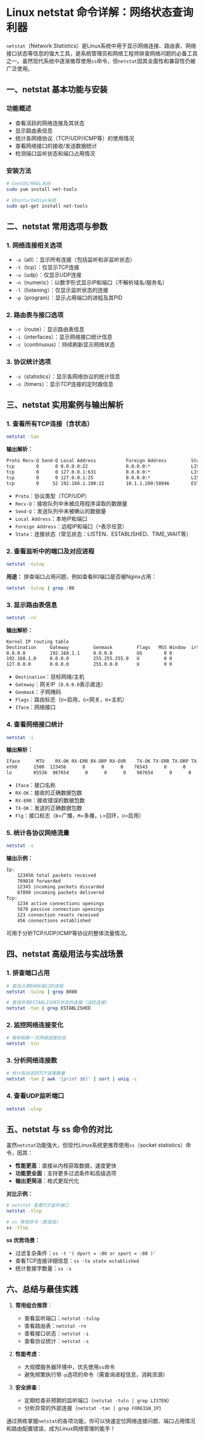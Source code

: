 # Linux netstat 命令详解：网络状态查询利器

`netstat`（Network Statistics）是Linux系统中用于显示网络连接、路由表、网络接口状态等信息的强大工具，是系统管理员和网络工程师排查网络问题的必备工具之一。虽然现代系统中逐渐推荐使用`ss`命令，但`netstat`因其全面性和兼容性仍被广泛使用。

## 一、netstat 基本功能与安装

### 功能概述

- 查看活跃的网络连接及其状态
- 显示路由表信息
- 统计各网络协议（TCP/UDP/ICMP等）的使用情况
- 查看网络接口的接收/发送数据统计
- 检测端口监听状态和端口占用情况

### 安装方法

```bash
# CentOS/RHEL系统
sudo yum install net-tools

# Ubuntu/Debian系统
sudo apt-get install net-tools
```

## 二、netstat 常用选项与参数

### 1. 网络连接相关选项

- `-a`（all）：显示所有连接（包括监听和非监听状态）
- `-t`（tcp）：仅显示TCP连接
- `-u`（udp）：仅显示UDP连接
- `-n`（numeric）：以数字形式显示IP和端口（不解析域名/服务名）
- `-l`（listening）：仅显示监听状态的连接
- `-p`（program）：显示占用端口的进程及其PID

### 2. 路由表与接口选项

- `-r`（route）：显示路由表信息
- `-i`（interfaces）：显示网络接口统计信息
- `-c`（continuous）：持续刷新显示网络状态

### 3. 协议统计选项

- `-s`（statistics）：显示各网络协议的统计信息
- `-o`（timers）：显示TCP连接的定时器信息

## 三、netstat 实用案例与输出解析

### 1. 查看所有TCP连接（含状态）

```bash
netstat -tan
```

**输出解析：**

```txt
Proto Recv-Q Send-Q Local Address           Foreign Address         State
tcp        0      0 0.0.0.0:22              0.0.0.0:*               LISTEN
tcp        0      0 127.0.0.1:631           0.0.0.0:*               LISTEN
tcp        0      0 127.0.0.1:25            0.0.0.0:*               LISTEN
tcp        0     52 192.168.1.100:22        10.1.1.200:58946        ESTABLISHED
```

- `Proto`：协议类型（TCP/UDP）
- `Recv-Q`：接收队列中未被应用程序读取的数据量
- `Send-Q`：发送队列中未被确认的数据量
- `Local Address`：本地IP和端口
- `Foreign Address`：远程IP和端口（`*`表示任意）
- `State`：连接状态（常见状态：LISTEN、ESTABLISHED、TIME_WAIT等）

### 2. 查看监听中的端口及对应进程

```bash
netstat -tulnp
```

**用途：** 排查端口占用问题，例如查看80端口是否被Nginx占用：

```bash
netstat -tulnp | grep :80
```

### 3. 显示路由表信息

```bash
netstat -rn
```

**输出解析：**

```txt
Kernel IP routing table
Destination     Gateway         Genmask         Flags   MSS Window  irtt Iface
0.0.0.0         192.168.1.1     0.0.0.0         UG        0 0          0 eth0
192.168.1.0     0.0.0.0         255.255.255.0   U         0 0          0 eth0
127.0.0.0       0.0.0.0         255.0.0.0       U         0 0          0 lo
```

- `Destination`：目标网络/主机
- `Gateway`：网关IP（`0.0.0.0`表示直连）
- `Genmask`：子网掩码
- `Flags`：路由标志（`U`=启用，`G`=网关，`H`=主机）
- `Iface`：网络接口

### 4. 查看网络接口统计

```bash
netstat -i
```

**输出解析：**

```txt
Iface      MTU    RX-OK RX-ERR RX-DRP RX-OVR    TX-OK TX-ERR TX-DRP TX-OVR Flg
eth0      1500  123456      0      0      0    76543      0      0      0 BMRU
lo        65536  987654      0      0      0    987654      0      0      0 LRU
```

- `Iface`：接口名称
- `RX-OK`：接收的正确数据包数
- `RX-ERR`：接收错误的数据包数
- `TX-OK`：发送的正确数据包数
- `Flg`：接口标志（`B`=广播，`M`=多播，`L`=回环，`U`=启用）

### 5. 统计各协议网络流量

```bash
netstat -s
```

**输出示例：**

```txt
Ip:
    123456 total packets received
    789010 forwarded
    12345 incoming packets discarded
    67890 incoming packets delivered
Tcp:
    1234 active connections openings
    5678 passive connection openings
    123 connection resets received
    456 connections established
```

可用于分析TCP/UDP/ICMP等协议的整体流量情况。

## 四、netstat 高级用法与实战场景

### 1. 排查端口占用

```bash
# 查找占用8080端口的进程
netstat -tulnp | grep 8080

# 查找所有ESTABLISHED状态的连接（活跃连接）
netstat -tan | grep ESTABLISHED
```

### 2. 监控网络连接变化

```bash
# 每秒刷新一次网络连接状态
netstat -tcn
```

### 3. 分析网络连接数

```bash
# 统计各状态的TCP连接数量
netstat -tan | awk '{print $6}' | sort | uniq -c
```

### 4. 查看UDP监听端口

```bash
netstat -ulnp
```

## 五、netstat 与 ss 命令的对比

虽然`netstat`功能强大，但现代Linux系统更推荐使用`ss`（socket statistics）命令，因其：

- **性能更高**：直接从内核获取数据，速度更快
- **功能更全面**：支持更多过滤条件和高级选项
- **输出更简洁**：格式更现代化

**对比示例：**

```bash
# netstat 查看TCP监听端口
netstat -tlnp

# ss 等效命令（更高效）
ss -tlnp
```

**ss 优势场景：**

- 过滤复杂条件：`ss -t '( dport = :80 or sport = :80 )'`
- 查看TCP连接详细信息：`ss -ta state established`
- 统计套接字数量：`ss -s`

## 六、总结与最佳实践

1. **常用组合推荐**：
   - 查看监听端口：`netstat -tulnp`
   - 查看路由表：`netstat -rn`
   - 查看接口状态：`netstat -i`
   - 查看协议统计：`netstat -s`

2. **性能考虑**：
   - 大规模服务器环境中，优先使用`ss`命令
   - 避免频繁执行带`-p`选项的命令（需查询进程信息，消耗资源）

3. **安全排查**：
   - 定期检查非预期的监听端口（`netstat -tuln | grep LISTEN`）
   - 分析异常的外部连接（`netstat -tan | grep FOREIGN_IP`）

通过熟练掌握`netstat`的各项功能，你可以快速定位网络连接问题、端口占用情况和路由配置错误，成为Linux网络管理的能手！
